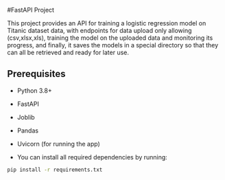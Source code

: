 #FastAPI Project

This project provides an API for training a logistic regression model on Titanic dataset data, with endpoints for data upload only allowing (csv,xlsx,xls), training the model on the uploaded data and monitoring its progress, and finally, it saves the models in a special directory so that they can all be retrieved and ready for later use.

## Prerequisites

- Python 3.8+
- FastAPI
- Joblib
- Pandas
- Uvicorn (for running the app)

- You can install all required dependencies by running:

```bash
pip install -r requirements.txt
